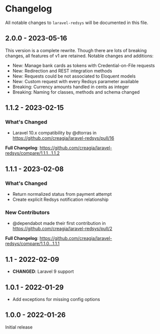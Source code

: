 # Changelog

All notable changes to `laravel-redsys` will be documented in this file.

## 2.0.0 - 2023-05-16

This version is a complete rewrite. Though there are lots of breaking changes, all features of v1 are retained.
Notable changes and additions:

- New: Manage bank cards as tokens with Credential-on-File requests
- New: Redirection and REST integration methods
- New: Requests could be not associated to Eloquent models 
- New: Custom request with every Redsys parameter available
- Breaking: Currency amounts handled in cents as integer
- Breaking: Naming for classes, methods and schema changed

## 1.1.2 - 2023-02-15

### What's Changed

- Laravel 10.x compatibility by @dtorras in https://github.com/creagia/laravel-redsys/pull/16

**Full Changelog**: https://github.com/creagia/laravel-redsys/compare/1.1.1...1.1.2

## 1.1.1 - 2023-02-08

### What's Changed

- Return normalized status from payment attempt
- Create explicit Redsys notification relationship

### New Contributors

- @dependabot made their first contribution in https://github.com/creagia/laravel-redsys/pull/2

**Full Changelog**: https://github.com/creagia/laravel-redsys/compare/1.1.0...1.1.1

## 1.1 - 2022-02-09

- **CHANGED**: Laravel 9 support

## 1.0.1 - 2022-01-29

- Add exceptions for missing config options

## 1.0.0 - 2022-01-26

Initial release
